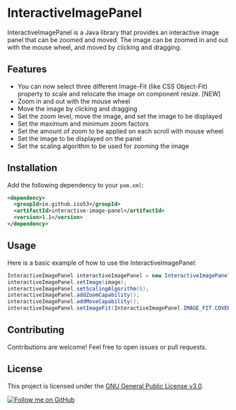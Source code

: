 # InteractiveImagePanel

InteractiveImagePanel is a Java library that provides an interactive image panel that can be zoomed and moved. The image can be zoomed in and out with the mouse wheel, and moved by clicking and dragging.

## Features

- You can now select three different Image-Fit (like CSS Object-Fit) property to scale and relocate the image on component resize. [NEW]
- Zoom in and out with the mouse wheel
- Move the image by clicking and dragging
- Set the zoom level, move the image, and set the image to be displayed
- Set the maximum and minimum zoom factors
- Set the amount of zoom to be applied on each scroll with mouse wheel
- Set the image to be displayed on the panel
- Set the scaling algorithm to be used for zooming the image

## Installation

Add the following dependency to your `pom.xml`:

```xml
<dependency>
  <groupId>io.github.iso53</groupId>
  <artifactId>interactive-image-panel</artifactId>
  <version>1.1</version>
</dependency>
```

## Usage
Here is a basic example of how to use the InteractiveImagePanel:
```java
InteractiveImagePanel interactiveImagePanel = new InteractiveImagePanel();
interactiveImagePanel.setImage(image);
interactiveImagePanel.setScalingAlgorithm(8);
interactiveImagePanel.addZoomCapability();
interactiveImagePanel.addMoveCapability();
interactiveImagePanel.setImageFit(InteractiveImagePanel.IMAGE_FIT.COVER);
```

## Contributing
Contributions are welcome! Feel free to open issues or pull requests.

## License
This project is licensed under the [GNU General Public License v3.0](LICENSE).

[![Follow me on GitHub](https://img.shields.io/github/followers/iso53?label=Follow%20%40iso53&style=social)](https://github.com/iso53)

